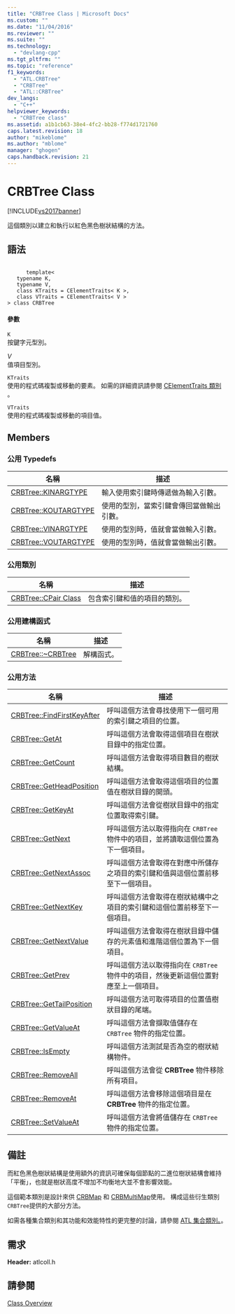 ```yaml
---
title: "CRBTree Class | Microsoft Docs"
ms.custom: ""
ms.date: "11/04/2016"
ms.reviewer: ""
ms.suite: ""
ms.technology: 
  - "devlang-cpp"
ms.tgt_pltfrm: ""
ms.topic: "reference"
f1_keywords: 
  - "ATL.CRBTree"
  - "CRBTree"
  - "ATL::CRBTree"
dev_langs: 
  - "C++"
helpviewer_keywords: 
  - "CRBTree class"
ms.assetid: a1b1cb63-38e4-4fc2-bb28-f774d1721760
caps.latest.revision: 18
author: "mikeblome"
ms.author: "mblome"
manager: "ghogen"
caps.handback.revision: 21
---
```

# CRBTree Class
[!INCLUDE[vs2017banner](../../assembler/inline/includes/vs2017banner.md)]

這個類別以建立和執行以紅色黑色樹狀結構的方法。  
  
## 語法  
  
```  
  
      template<  
   typename K,  
   typename V,  
   class KTraits = CElementTraits< K >,  
   class VTraits = CElementTraits< V >  
> class CRBTree  
```  
  
#### 參數  
 `K`  
 按鍵字元型別。  
  
 *V*  
 值項目型別。  
  
 `KTraits`  
 使用的程式碼複製或移動的要素。  如需的詳細資訊請參閱 [CElementTraits 類別](../../atl/reference/celementtraits-class.md) 。  
  
 `VTraits`  
 使用的程式碼複製或移動的項目值。  
  
## Members  
  
### 公用 Typedefs  
  
|名稱|描述|  
|--------|--------|  
|[CRBTree::KINARGTYPE](../Topic/CRBTree::KINARGTYPE.md)|輸入使用索引鍵時傳遞做為輸入引數。|  
|[CRBTree::KOUTARGTYPE](../Topic/CRBTree::KOUTARGTYPE.md)|使用的型別，當索引鍵會傳回當做輸出引數。|  
|[CRBTree::VINARGTYPE](../Topic/CRBTree::VINARGTYPE.md)|使用的型別時，值就會當做輸入引數。|  
|[CRBTree::VOUTARGTYPE](../Topic/CRBTree::VOUTARGTYPE.md)|使用的型別時，值就會當做輸出引數。|  
  
### 公用類別  
  
|名稱|描述|  
|--------|--------|  
|[CRBTree::CPair Class](../Topic/CRBTree::CPair%20Class.md)|包含索引鍵和值的項目的類別。|  
  
### 公用建構函式  
  
|名稱|描述|  
|--------|--------|  
|[CRBTree::~CRBTree](../Topic/CRBTree::~CRBTree.md)|解構函式。|  
  
### 公用方法  
  
|名稱|描述|  
|--------|--------|  
|[CRBTree::FindFirstKeyAfter](../Topic/CRBTree::FindFirstKeyAfter.md)|呼叫這個方法會尋找使用下一個可用的索引鍵之項目的位置。|  
|[CRBTree::GetAt](../Topic/CRBTree::GetAt.md)|呼叫這個方法會取得這個項目在樹狀目錄中的指定位置。|  
|[CRBTree::GetCount](../Topic/CRBTree::GetCount.md)|呼叫這個方法會取得項目數目的樹狀結構。|  
|[CRBTree::GetHeadPosition](../Topic/CRBTree::GetHeadPosition.md)|呼叫這個方法會取得這個項目的位置值在樹狀目錄的開頭。|  
|[CRBTree::GetKeyAt](../Topic/CRBTree::GetKeyAt.md)|呼叫這個方法會從樹狀目錄中的指定位置取得索引鍵。|  
|[CRBTree::GetNext](../Topic/CRBTree::GetNext.md)|呼叫這個方法以取得指向在 `CRBTree` 物件中的項目，並將讀取這個位置為下一個項目。|  
|[CRBTree::GetNextAssoc](../Topic/CRBTree::GetNextAssoc.md)|呼叫這個方法會取得在對應中所儲存之項目的索引鍵和值與這個位置前移至下一個項目。|  
|[CRBTree::GetNextKey](../Topic/CRBTree::GetNextKey.md)|呼叫這個方法會取得在樹狀結構中之項目的索引鍵和這個位置前移至下一個項目。|  
|[CRBTree::GetNextValue](../Topic/CRBTree::GetNextValue.md)|呼叫這個方法會取得在樹狀目錄中儲存的元素值和進階這個位置為下一個項目。|  
|[CRBTree::GetPrev](../Topic/CRBTree::GetPrev.md)|呼叫這個方法以取得指向在 `CRBTree` 物件中的項目，然後更新這個位置對應至上一個項目。|  
|[CRBTree::GetTailPosition](../Topic/CRBTree::GetTailPosition.md)|呼叫這個方法可取得項目的位置值樹狀目錄的尾端。|  
|[CRBTree::GetValueAt](../Topic/CRBTree::GetValueAt.md)|呼叫這個方法會擷取值儲存在 `CRBTree` 物件的指定位置。|  
|[CRBTree::IsEmpty](../Topic/CRBTree::IsEmpty.md)|呼叫這個方法測試是否為空的樹狀結構物件。|  
|[CRBTree::RemoveAll](../Topic/CRBTree::RemoveAll.md)|呼叫這個方法會從 **CRBTree** 物件移除所有項目。|  
|[CRBTree::RemoveAt](../Topic/CRBTree::RemoveAt.md)|呼叫這個方法會移除這個項目是在 **CRBTree** 物件的指定位置。|  
|[CRBTree::SetValueAt](../Topic/CRBTree::SetValueAt.md)|呼叫這個方法會將值儲存在 `CRBTree` 物件的指定位置。|  
  
## 備註  
 而紅色黑色樹狀結構是使用額外的資訊可確保每個節點的二進位樹狀結構會維持「平衡」，也就是樹狀高度不增加不均衡地大並不會影響效能。  
  
 這個範本類別是設計來供 [CRBMap](../../atl/reference/crbmap-class.md) 和 [CRBMultiMap](../../atl/reference/crbmultimap-class.md)使用。  構成這些衍生類別 `CRBTree`提供的大部分方法。  
  
 如需各種集合類別和其功能和效能特性的更完整的討論，請參閱 [ATL 集合類別。](../../atl/atl-collection-classes.md)。  
  
## 需求  
 **Header:** atlcoll.h  
  
## 請參閱  
 [Class Overview](../../atl/atl-class-overview.md)